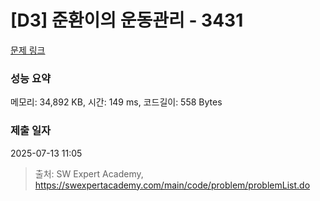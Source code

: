 # [D3] 준환이의 운동관리 - 3431 

[문제 링크](https://swexpertacademy.com/main/code/problem/problemDetail.do?contestProbId=AWE_ZXcqAAMDFAV2) 

### 성능 요약

메모리: 34,892 KB, 시간: 149 ms, 코드길이: 558 Bytes

### 제출 일자

2025-07-13 11:05



> 출처: SW Expert Academy, https://swexpertacademy.com/main/code/problem/problemList.do